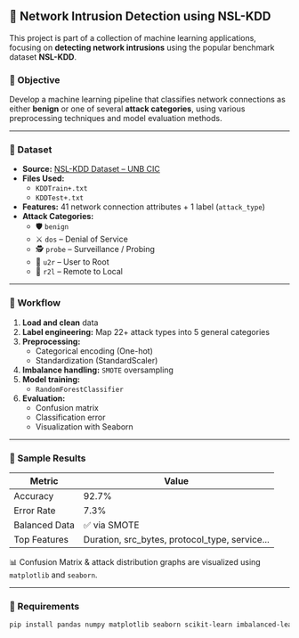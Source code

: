 ## 🔐 Network Intrusion Detection using NSL-KDD

This project is part of a collection of machine learning applications, focusing on **detecting network intrusions** using the popular benchmark dataset **NSL-KDD**.

### 📌 Objective

Develop a machine learning pipeline that classifies network connections as either **benign** or one of several **attack categories**, using various preprocessing techniques and model evaluation methods.

---

### 📁 Dataset

- **Source:** [NSL-KDD Dataset – UNB CIC](https://www.unb.ca/cic/datasets/nsl.html)
- **Files Used:**
  - `KDDTrain+.txt`
  - `KDDTest+.txt`
- **Features:** 41 network connection attributes + 1 label (`attack_type`)
- **Attack Categories:**
  - 🛡️ `benign`
  - ⚔️ `dos` – Denial of Service
  - 🕵️ `probe` – Surveillance / Probing
  - 🧬 `u2r` – User to Root
  - 📩 `r2l` – Remote to Local

---

### 🧪 Workflow

1. **Load and clean** data
2. **Label engineering:** Map 22+ attack types into 5 general categories
3. **Preprocessing:**
   - Categorical encoding (One-hot)
   - Standardization (StandardScaler)
4. **Imbalance handling:** `SMOTE` oversampling
5. **Model training:**
   - `RandomForestClassifier`
6. **Evaluation:**
   - Confusion matrix
   - Classification error
   - Visualization with Seaborn

---

### 🚀 Sample Results

| Metric        | Value       |
|---------------|-------------|
| Accuracy      | 92.7%       |
| Error Rate    | 7.3%        |
| Balanced Data | ✅ via SMOTE |
| Top Features  | Duration, src_bytes, protocol_type, service... |

📊 Confusion Matrix & attack distribution graphs are visualized using `matplotlib` and `seaborn`.

---

### 🔧 Requirements

```bash
pip install pandas numpy matplotlib seaborn scikit-learn imbalanced-learn
